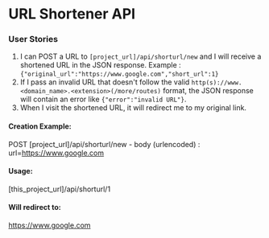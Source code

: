 # URL Shortener API

### User Stories

1. I can POST a URL to `[project_url]/api/shorturl/new` and I will receive a shortened URL in the JSON response. Example : `{"original_url":"https://www.google.com","short_url":1}`
2. If I pass an invalid URL that doesn't follow the valid `http(s)://www.<domain_name>.<extension>(/more/routes)` format, the JSON response will contain an error like `{"error":"invalid URL"}`.
3. When I visit the shortened URL, it will redirect me to my original link.

#### Creation Example:

POST [project_url]/api/shorturl/new - body (urlencoded) : url=https://www.google.com

#### Usage:

[this_project_url]/api/shorturl/1

#### Will redirect to:

https://www.google.com
